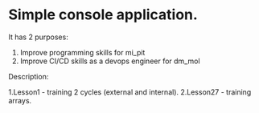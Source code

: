 # Simple console application.
It has 2 purposes:
1) Improve programming skills for mi_pit
2) Improve CI/CD skills as a devops engineer for dm_mol

Description:

1.Lesson1 - training 2 cycles (external and internal).
2.Lesson27 - training arrays.
